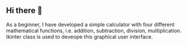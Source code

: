 ## Hi there 👋
As a beginner, I have developed a simple calculator with four different mathematical functions, i.e. addition, subtraction, division, multiplication. 
tkinter class is used to deveope this graphical user interface.
<!--
**Arkaprava1989/Arkaprava1989** is a ✨ _special_ ✨ repository because its `README.md` (this file) appears on your GitHub profile.

Here are some ideas to get you started:

- 🔭 I’m currently working on ...
- 🌱 I’m currently learning ...
- 👯 I’m looking to collaborate on ...
- 🤔 I’m looking for help with ...
- 💬 Ask me about ...
- 📫 How to reach me: ...
- 😄 Pronouns: ...
- ⚡ Fun fact: ...
-->
